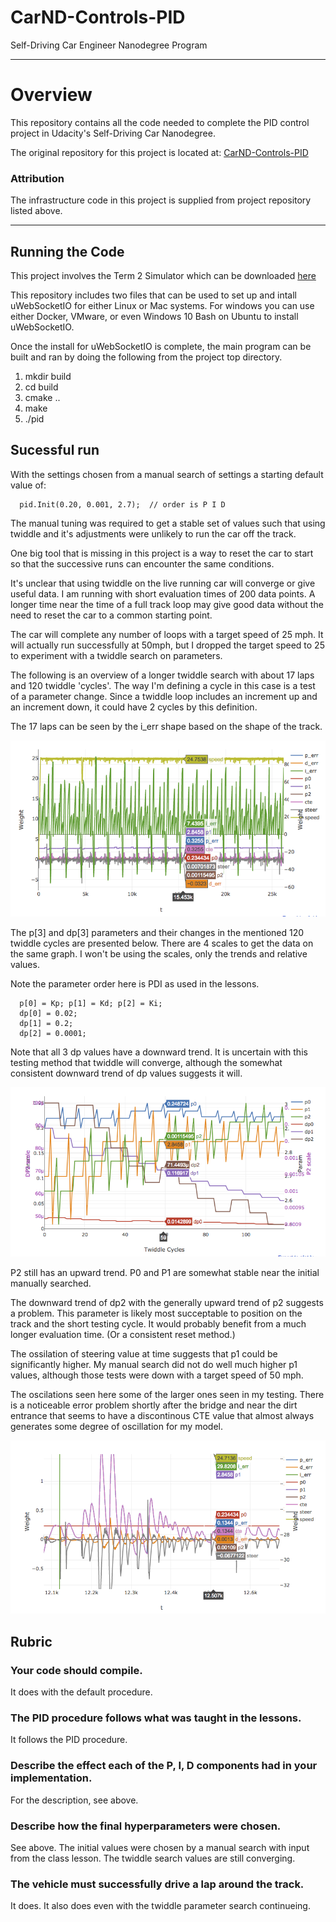 # CarND-Controls-PID
Self-Driving Car Engineer Nanodegree Program

---

# Overview
This repository contains all the code needed to complete the PID control project in Udacity's Self-Driving Car Nanodegree.

The original repository for this project is located at: [CarND-Controls-PID](https://github.com/udacity/CarND-Controls-PID)

### Attribution
The infrastructure code in this project is supplied from project repository listed above.

---

[//]: # (Image References)

[image1]: ./writeup_images/Twiddle_overview.png "Twiddle Data"
[image2]: ./writeup_images/twiddle_cycles.png "Tiddle changes"
[image3]: ./writeup_images/oscillation.png "Oscillation"

## Running the Code
This project involves the Term 2 Simulator which can be downloaded [here](https://github.com/udacity/self-driving-car-sim/releases)

This repository includes two files that can be used to set up and intall uWebSocketIO for either Linux or Mac systems. For windows you can use either Docker, VMware, or even Windows 10 Bash on Ubuntu to install uWebSocketIO.

Once the install for uWebSocketIO is complete, the main program can be built and ran by doing the following from the project top directory.

1. mkdir build
2. cd build
3. cmake ..
4. make
5. ./pid

##  Sucessful run

With the settings chosen from a manual search of settings a starting default value of:

```
  pid.Init(0.20, 0.001, 2.7);  // order is P I D 
```

The manual tuning was required to get a stable set of values such that using twiddle and it's adjustments were unlikely to run the car off the track.

One big tool that is missing in this project is a way to reset the car to start so that the successive runs can encounter the same conditions.

It's unclear that using twiddle on the live running car will converge or give
useful data.  I am running with short evaluation times of 200 data points.  A
longer time near the time of a full track loop may give good data without the
need to reset the car to a common starting point.

The car will complete any number of loops with a target speed of 25 mph.  It will actually run successfully at 50mph, but I dropped the target speed to 25
to experiment with a twiddle search on parameters.

The following is an overview of a longer twiddle search with about 17 laps and 120 twiddle 'cycles'.  The way I'm defining a cycle in this case is a test of
a parameter change.  Since a twiddle loop includes an increment up and an increment down, it could have 2 cycles by this definition.

The 17 laps can be seen by the i_err shape based on the shape of the track.

![alt text][image1]

The p[3] and dp[3] parameters and their changes in the mentioned 120 twiddle cycles are presented below.  There are 4 scales to get the data on the same
graph.  I won't be using the scales, only the trends and relative values.

Note the parameter order here is PDI as used in the lessons.
```
  p[0] = Kp; p[1] = Kd; p[2] = Ki;
  dp[0] = 0.02;
  dp[1] = 0.2;
  dp[2] = 0.0001;
```

Note that all 3 dp values have a downward trend.  It is uncertain with this testing method that twiddle will converge, although the somewhat consistent
downward trend of dp values suggests it will.

![alt text][image2]

P2 still has an upward trend.  P0 and P1 are somewhat stable near the initial
manually searched.

The downward trend of dp2 with the generally upward trend of p2 suggests a problem.  This parameter is likely most succeptable to position on the track and the short testing cycle.  It would probably benefit from a much longer 
evaluation time.  (Or a consistent reset method.)

The ossilation of steering value at time suggests that p1 could be significantly higher.  My manual search did not do well much higher p1 values, although those tests were down with a target speed of 50 mph.

The oscilations seen here some of the larger ones seen in my testing.  There is a noticeable error problem shortly after the bridge and near the dirt entrance that seems to have a discontinous CTE value that almost always generates some degree of oscillation for my model.

![alt text][image3]

## Rubric

### Your code should compile.
It does with the default procedure.

### The PID procedure follows what was taught in the lessons.

It follows the PID procedure.

### Describe the effect each of the P, I, D components had in your implementation.

For the description, see above.

### Describe how the final hyperparameters were chosen.

See above.  The initial values were chosen by a manual search with input from the class lesson.  The twiddle search values are still converging.

### The vehicle must successfully drive a lap around the track.

It does.  It also does even with the twiddle parameter search continueing.




